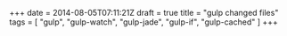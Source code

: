 +++
date = 2014-08-05T07:11:21Z
draft = true
title = "gulp changed files"
tags = [
  "gulp",
  "gulp-watch",
  "gulp-jade",
  "gulp-if",
  "gulp-cached"
]
+++
